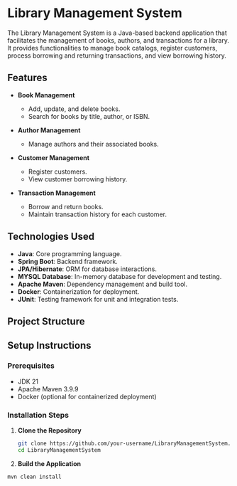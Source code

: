 # Library Management System

The Library Management System is a Java-based backend application that facilitates the management of books, authors, and transactions for a library. It provides functionalities to manage book catalogs, register customers, process borrowing and returning transactions, and view borrowing history.

## Features

- **Book Management**
  - Add, update, and delete books.
  - Search for books by title, author, or ISBN.

- **Author Management**
  - Manage authors and their associated books.

- **Customer Management**
  - Register customers.
  - View customer borrowing history.

- **Transaction Management**
  - Borrow and return books.
  - Maintain transaction history for each customer.

## Technologies Used

- **Java**: Core programming language.
- **Spring Boot**: Backend framework.
- **JPA/Hibernate**: ORM for database interactions.
- **MYSQL Database**: In-memory database for development and testing.
- **Apache Maven**: Dependency management and build tool.
- **Docker**: Containerization for deployment.
- **JUnit**: Testing framework for unit and integration tests.

## Project Structure

## Setup Instructions

### Prerequisites

- JDK 21
- Apache Maven 3.9.9
- Docker (optional for containerized deployment)

### Installation Steps

1. **Clone the Repository**
   ```bash
   git clone https://github.com/your-username/LibraryManagementSystem.git
   cd LibraryManagementSystem
2. **Build the Application**
 ```bash
mvn clean install
